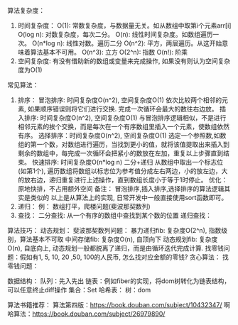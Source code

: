 算法复杂度：
1. 时间复杂度：
    O(1): 常数复杂度，与数据量无关。如从数组中取第i个元素arr[i]
    O(log n): 对数复杂度，每次二分。
    O(n): 线性时间复杂度。如数组遍历一次。
    O(n*log n): 线性对数。遍历二分
    O(n^2): 平方，两层遍历。从这开始意味着算法基本不可用。
    O(n^3): 立方
    O(2^n): 指数
    O(n!): 阶乘
2. 空间复杂度:
    有没有借助新的数组或变量来完成操作, 如果没有则认为空间复杂度为O(1)

常见算法：
1. 排序：
    冒泡排序:  时间复杂度O(n^2), 空间复杂度O(1)
        依次比较两个相邻的元素, 如果顺序错误则将它们进行交换. 完成一次循环会最大的数往右边放。
    插入排序:  时间复杂度O(n^2), 空间复杂度O(1)
        与冒泡排序逻辑相似，不是进行相邻元素的挨个交换，而是每次在一个有序数组里插入一个元素，使数组依然有序。
    选择排序：时间复杂度O(n^2), 空间复杂度O(1)
        选定一个参照数,如数组的第一个数，对数组进行遍历，当找到更小的值，就将该值提取出来插入到剩余的数组中，每完成一次循环会把紧小的数放在左加，重复以上步骤直到结束。
    快速排序: 时间复杂度O(n*log n)
        二分+递归
        从数组中取出一个标志位(如第1个), 遍历数组将数组以标志位为参考值分成左右两边，小的放左边，大的放右边，递归重复进行上述操作，直到数组长度小于等于1时停止。
        优化：原地快排，不占用额外空间
    备注：
    冒泡排序,插入排序,选择排序的算法逻辑其实是类似的
    以上是从算法上的实现, 日常开发中一般直接使用sort函数即可。
2. 递归：
    例： 数组打平，爬楼问题(斐波那契数列)
3. 查找：
    二分查找: 从一个有序的数组中查找到某个数的位置
    递归查找：

算法技巧：
    动态规划：
        斐波那契数列问题：
            暴力递归fib: 复杂度O(2^n), 指数级别，算法基本不可取
            中间存储fib: 复杂度O(n), 自顶向下
            动态规划fib: 复杂度O(n), 自底向上, 动态规划一般都脱离了递归，而是由循环迭代完成计算.
        找零钱问题：假如有1, 5, 10, 20 ,50, 100的人民币, 怎么找对应金额的零钱?
    贪心算法：
        找零钱问题：

数据结构：
    队列：先入先出
    链表：例如fiber的实现，将dom树转化为链表结构，可以任意终止diff操作
    集合：Set
    哈希表：
    树：dom
    
算法书籍推荐：
    算法第四版：https://book.douban.com/subject/10432347/
    啊哈算法：https://book.douban.com/subject/26979890/

